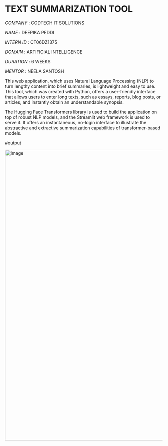 # TEXT SUMMARIZATION TOOL

*COMPANY* : CODTECH IT SOLUTIONS

*NAME* : DEEPIKA PEDDI

*INTERN ID* : CT06DZ1375

*DOMAIN* : ARTIFICIAL INTELLIGENCE

*DURATION* : 6 WEEKS

*MENTOR* : NEELA SANTOSH

This web application, which uses Natural Language Processing (NLP) to turn lengthy content into brief summaries, is lightweight and easy to use. This tool, which was created with Python, offers a user-friendly interface that allows users to enter long texts, such as essays, reports, blog posts, or articles, and instantly obtain an understandable synopsis.

The Hugging Face Transformers library is used to build the application on top of robust NLP models, and the Streamlit web framework is used to serve it. It offers an instantaneous, no-login interface to illustrate the abstractive and extractive summarization capabilities of transformer-based models.

#output

<img width="1902" height="930" alt="Image" src="https://github.com/user-attachments/assets/dc042a35-3f0a-48e7-99b5-96a4e64077b7" />
